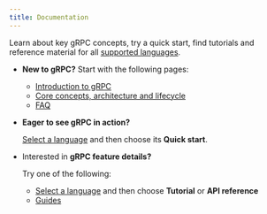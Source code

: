 ```yaml
---
title: Documentation
---
```


Learn about key gRPC concepts, try a quick start, find tutorials and reference
material for all [supported languages](languages).

- **New to gRPC?** Start with the following pages:

  - [Introduction to gRPC](what-is-grpc/introduction)
  - [Core concepts, architecture and lifecycle](what-is-grpc/core-concepts)
  - [FAQ](/faq)

- **Eager to see gRPC in action?**

  [Select a language](languages) and then choose its **Quick start**.

- Interested in **gRPC feature details?**

  Try one of the following:

  - [Select a language](languages) and then choose **Tutorial** or **API reference**
  - [Guides](guides)
